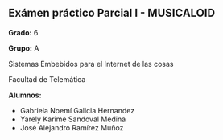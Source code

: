 ## Exámen práctico Parcial I - MUSICALOID 

**Grado:** 6

**Grupo:** A

Sistemas Embebidos para el Internet de las cosas

Facultad de Telemática

**Alumnos:**
 - Gabriela Noemí Galicia Hernandez
 - Yarely Karime Sandoval Medina
 - José Alejandro Ramírez Muñoz

